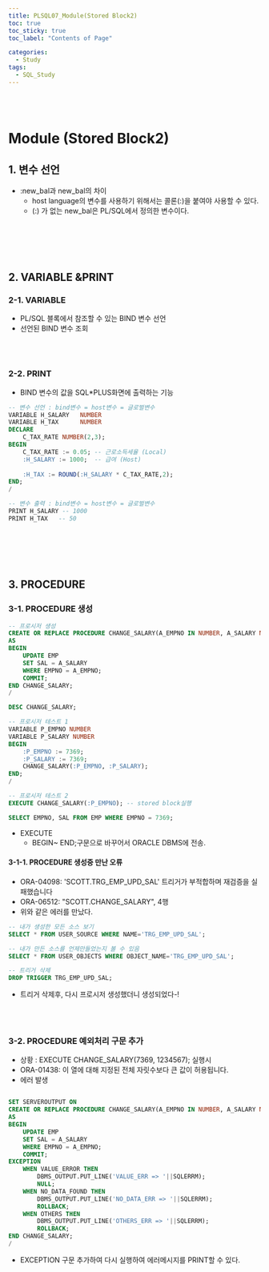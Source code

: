 ```yaml
---
title: PLSQL07_Module(Stored Block2)
toc: true
toc_sticky: true
toc_label: "Contents of Page"

categories:
  - Study
tags:
  - SQL_Study
---
```


<br><br>

# Module (Stored Block2)
## 1. 변수 선언
- :new_bal과 new_bal의 차이
  * host language의 변수를 사용하기 위해서는 콜론(:)을 붙여야 사용할 수 있다.
  * (:) 가 없는 new_bal은 PL/SQL에서 정의한 변수이다. 

<br><br><br><br>

## 2. VARIABLE &PRINT
### 2-1. VARIABLE
- PL/SQL 블록에서 참조할 수 있는 BIND 변수 선언
- 선언된 BIND 변수 조회

<br><br>

### 2-2. PRINT
- BIND 변수의 값을 SQL\*PLUS화면에 출력하는 기능

```sql
-- 변수 선언 : bind변수 = host변수 = 글로벌변수
VARIABLE H_SALARY   NUMBER
VARIABLE H_TAX      NUMBER
DECLARE
    C_TAX_RATE NUMBER(2,3);
BEGIN
    C_TAX_RATE := 0.05; -- 근로소득세율 (Local)
    :H_SALARY := 1000;  -- 급여 (Host)
    
    :H_TAX := ROUND(:H_SALARY * C_TAX_RATE,2);
END;
/

-- 변수 출력 : bind변수 = host변수 = 글로벌변수
PRINT H_SALARY -- 1000
PRINT H_TAX   -- 50
```

<br><br><br><br>

## 3. PROCEDURE
### 3-1. PROCEDURE 생성

```sql
-- 프로시저 생성
CREATE OR REPLACE PROCEDURE CHANGE_SALARY(A_EMPNO IN NUMBER, A_SALARY NUMBER DEFAULT 2000)
AS
BEGIN
    UPDATE EMP
    SET SAL = A_SALARY
    WHERE EMPNO = A_EMPNO;
    COMMIT;
END CHANGE_SALARY;
/

DESC CHANGE_SALARY;

-- 프로시저 테스트 1
VARIABLE P_EMPNO NUMBER
VARIABLE P_SALARY NUMBER
BEGIN
    :P_EMPNO := 7369;
    :P_SALARY := 7369;
    CHANGE_SALARY(:P_EMPNO, :P_SALARY);
END;
/

-- 프로시저 테스트 2
EXECUTE CHANGE_SALARY(:P_EMPNO); -- stored block실행

SELECT EMPNO, SAL FROM EMP WHERE EMPNO = 7369;
```

- EXECUTE
  * BEGIN~ END;구문으로 바꾸어서 ORACLE DBMS에 전송. 

#### 3-1-1. PROCEDURE 생성중 만난 오류

- ORA-04098: 'SCOTT.TRG_EMP_UPD_SAL' 트리거가 부적합하며 재검증을 실패했습니다
- ORA-06512: "SCOTT.CHANGE_SALARY",  4행
- 위와 같은 에러를 만났다.

```sql
-- 내가 생성한 모든 소스 보기
SELECT * FROM USER_SOURCE WHERE NAME='TRG_EMP_UPD_SAL';

-- 내가 만든 소스를 언제만들었는지 볼 수 있음
SELECT * FROM USER_OBJECTS WHERE OBJECT_NAME='TRG_EMP_UPD_SAL';

-- 트리거 삭제
DROP TRIGGER TRG_EMP_UPD_SAL;
```

- 트리거 삭제후, 다시 프로시저 생성했더니 생성되었다-!

<br><br>

### 3-2. PROCEDURE 예외처리 구문 추가
- 상황 : EXECUTE CHANGE_SALARY(7369, 1234567); 실행시
- ORA-01438: 이 열에 대해 지정된 전체 자릿수보다 큰 값이 허용됩니다.
- 에러 발생

```sql

SET SERVEROUTPUT ON
CREATE OR REPLACE PROCEDURE CHANGE_SALARY(A_EMPNO IN NUMBER, A_SALARY NUMBER DEFAULT 2000)
AS
BEGIN
    UPDATE EMP
    SET SAL = A_SALARY
    WHERE EMPNO = A_EMPNO;
    COMMIT;
EXCEPTION
    WHEN VALUE_ERROR THEN
        DBMS_OUTPUT.PUT_LINE('VALUE_ERR => '||SQLERRM);
        NULL;
    WHEN NO_DATA_FOUND THEN
        DBMS_OUTPUT.PUT_LINE('NO_DATA_ERR => '||SQLERRM);
        ROLLBACK;
    WHEN OTHERS THEN
        DBMS_OUTPUT.PUT_LINE('OTHERS_ERR => '||SQLERRM);
        ROLLBACK;
END CHANGE_SALARY;
/
```

- EXCEPTION 구문 추가하여 다시 실행하여 에러메시지를 PRINT할 수 있다.

<br><br><br><br>

